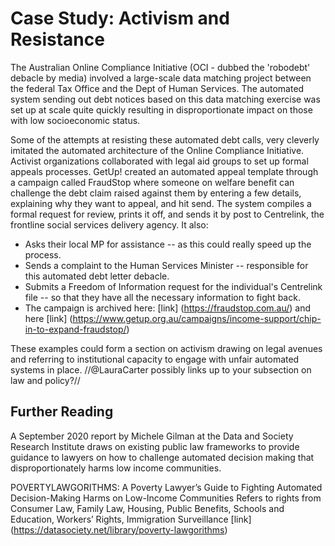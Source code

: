 # Case Study: Activism and Resistance
 


The Australian Online Compliance Initiative (OCI - dubbed the 'robodebt' debacle by media) involved a large-scale data matching project between the federal Tax Office and the Dept of Human Services. 
The automated system sending out debt notices based on this data matching exercise was set up at scale quite quickly resulting in disproportionate impact on those with low socioeconomic status.

Some of the attempts at resisting these automated debt calls, very cleverly imitated the automated architecture of the Online Compliance Initiative.
Activist organizations collaborated with legal aid groups to set up formal appeals processes. 
GetUp! created an automated appeal template through a campaign called FraudStop where someone on welfare benefit can challenge the debt claim raised against them by entering a few details, explaining why they want to appeal, and hit send. 
The system compiles a formal request for review, prints it off, and sends it by post to Centrelink, the frontline social services delivery agency. It also:

* Asks their local MP for assistance -- as this could really speed up the process.
* Sends a complaint to the Human Services Minister -- responsible for this automated debt letter debacle.
* Submits a Freedom of Information request for the individual's Centrelink file -- so that they have all the necessary information to fight back.
* The campaign is archived here: [link] (https://fraudstop.com.au/) and here [link] (https://www.getup.org.au/campaigns/income-support/chip-in-to-expand-fraudstop/)

These examples could form a section on activism drawing on legal avenues and referring to institutional capacity to engage with unfair automated systems in place. //@LauraCarter possibly links up to your subsection on law and policy?//

## Further Reading 
A September 2020 report by Michele Gilman at the Data and Society Research Institute draws on existing public law frameworks to provide guidance to lawyers on how to challenge automated decision making that disproportionately harms low income communities.

POVERTYLAWGORITHMS: A Poverty Lawyer’s Guide to Fighting Automated Decision-Making Harms on Low-Income Communities
Refers to rights from Consumer Law, Family Law, Housing, Public Benefits, Schools and Education, Workers’ Rights, Immigration Surveillance
[link] (https://datasociety.net/library/poverty-lawgorithms)
